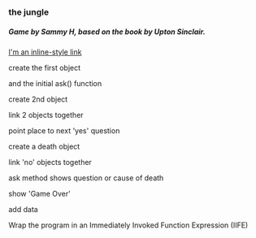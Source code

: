 ### the jungle
##### Game by Sammy H, based on the book by Upton Sinclair.

[I'm an inline-style link](https://www.google.com)

create the first object  

and the initial ask() function 

create 2nd object 

link 2 objects together

point place to next 'yes' question

create a death object

link 'no' objects together

ask method shows question or cause of death

show 'Game Over'

add data

Wrap the program in an Immediately Invoked Function Expression (IIFE)